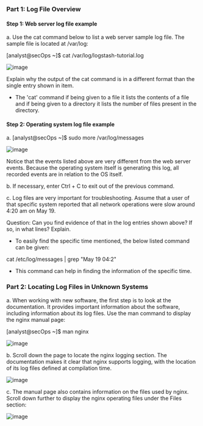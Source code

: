 ### Part 1: Log File Overview
#### Step 1: Web server log file example
a. Use the cat command below to list a web server sample log file. The sample file is located at /var/log:

[analyst@secOps ~]$ cat /var/log/logstash-tutorial.log

![image](https://github.com/Akhilkj123/CyberOps/assets/65653010/93f10422-4ace-4892-b410-645fccbd5a7e)

 Explain why the output of the cat command is in a different format than the single entry shown in item.
 - The 'cat' command if being given to a file it lists the contents of a file and if being given to a directory it lists the number of files present in the directory.

#### Step 2: Operating system log file example
a. [analyst@secOps ~]$ sudo more /var/log/messages

![image](https://github.com/Akhilkj123/CyberOps/assets/65653010/06b73327-49da-4ad9-ae8b-9a89147bb1ad)

Notice that the events listed above are very different from the web server events. Because the operating
system itself is generating this log, all recorded events are in relation to the OS itself.

b. If necessary, enter Ctrl + C to exit out of the previous command.

c. Log files are very important for troubleshooting. Assume that a user of that specific system reported that
all network operations were slow around 4:20 am on May 19.

Question:
Can you find evidence of that in the log entries shown above? If so, in what lines? Explain.

- To easily find the specific time mentioned, the below listed command can be given:

cat /etc/log/messages | grep "May 19 04:2"
- This command can help in finding the information of the specific time.

### Part 2: Locating Log Files in Unknown Systems
a. When working with new software, the first step is to look at the documentation. It provides important
information about the software, including information about its log files. Use the man command to display
the nginx manual page:

[analyst@secOps ~]$ man nginx

![image](https://github.com/Akhilkj123/CyberOps/assets/65653010/796d91db-4da9-4aa4-96b1-0dd04f6eb28f)

b. Scroll down the page to locate the nginx logging section. The documentation makes it clear that nginx
supports logging, with the location of its log files defined at compilation time.

![image](https://github.com/Akhilkj123/CyberOps/assets/65653010/b6f0578f-a44d-483e-a82b-f68e0232ba70)

c. The manual page also contains information on the files used by nginx. Scroll down further to display the
nginx operating files under the Files section:

![image](https://github.com/Akhilkj123/CyberOps/assets/65653010/1fd97d0d-b499-43a5-b802-632a121468f9)


